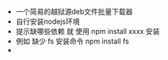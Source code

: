 - 一个简易的越狱源deb文件批量下载器
- 自行安装nodejs环境
- 提示缺哪些依赖 就 使用 npm install  xxxx 安装
- 例如 缺少 fs  安装命令 npm install fs
- 
